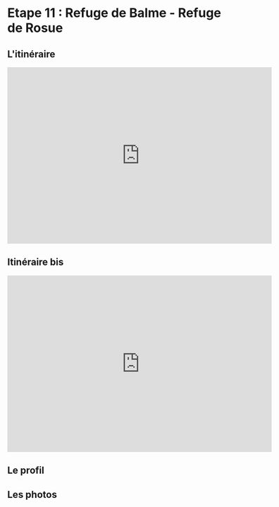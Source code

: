 # Etape 11 : Refuge de Balme - Refuge de Rosue

## L'itinéraire
<iframe width="600" height="400" frameborder="0" scrolling="no" marginheight="0" marginwidth="0" sandbox="allow-forms allow-scripts allow-same-origin" src="https://www.geoportail.gouv.fr/embed/visu.html?c=6.635726980350499,45.6587059808206&z=13&l0=ORTHOIMAGERY.ORTHOPHOTOS::GEOPORTAIL:OGC:WMTS(0;h)&l1=n_vent_iso_l(0;h)&l2=GEOGRAPHICALGRIDSYSTEMS.MAPS.SCAN25TOUR.CV::GEOPORTAIL:OGC:WMTS(1)&l3=GEOGRAPHICALGRIDSYSTEMS.MAPS::GEOPORTAIL:OGC:WMTS(0;h)&d4=4850583(1)&permalink=yes" allowfullscreen></iframe>


## Itinéraire bis

<iframe width="600" height="400" frameborder="0" scrolling="no" marginheight="0" marginwidth="0" sandbox="allow-forms allow-scripts allow-same-origin" src="https://www.geoportail.gouv.fr/embed/visu.html?c=6.86955880566953,45.48647489245212&z=13&l0=GEOGRAPHICALGRIDSYSTEMS.MAPS.SCAN25TOUR.CV::GEOPORTAIL:OGC:WMTS(1)&l1=GEOGRAPHICALGRIDSYSTEMS.MAPS::GEOPORTAIL:OGC:WMTS(0;h)&d2=4925449(1)&permalink=yes" allowfullscreen></iframe>


## Le profil

## Les photos